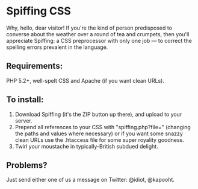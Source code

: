 # Spiffing CSS

Why, hello, dear visitor! If you're the kind of person predisposed to converse about the weather over a round of tea and crumpets, then you'll appreciate Spiffing: a CSS preprocessor with only one job — to correct the spelling errors prevalent in the language.

## Requirements:
PHP 5.2+, well-spelt CSS and Apache (if you want clean URLs).

## To install:
1. Download Spiffing (it's the ZIP button up there), and upload to your server.
2. Prepend all references to your CSS with "spiffing.php?file=" (changing the paths and values where necessary) or if you want some snazzy clean URLs use the .htaccess file for some super royality goodness.
3. Twirl your moustache in typically-British subdued delight.

## Problems?
Just send either one of us a message on Twitter: @idiot, @kapooht.